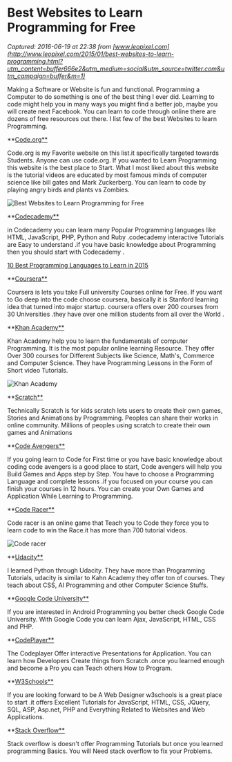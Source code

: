 # Best Websites to Learn Programming for Free

_Captured: 2016-06-19 at 22:38 from [www.leopixel.com](http://www.leopixel.com/2015/01/best-websites-to-learn-programming.html?utm_content=buffer666e2&utm_medium=social&utm_source=twitter.com&utm_campaign=buffer&m=1)_

Making a Software or Website is fun and functional. Programming a Computer to do something is one of the best thing I ever did. Learning to code might help you in many ways you might find a better job, maybe you will create next Facebook. You can learn to code through online there are dozens of free resources out there. I list few of the best Websites to learn Programming.

**[Code.org**](http://code.org/)

Code.org is my Favorite website on this list.it specifically targeted towards Students. Anyone can use code.org. If you wanted to Learn Programming this website is the best place to Start. What I most liked about this website is the tutorial videos are educated by most famous minds of computer science like bill gates and Mark Zuckerberg. You can learn to code by playing angry birds and plants vs Zombies.

![Best Websites to Learn Programming for Free](http://3.bp.blogspot.com/-5znAoiEsnbQ/VMvWi9l7AKI/AAAAAAAABEk/PlpVSPfJytU/s280/1.JPG)

**[Codecademy**](file:///F:/BLOGGER/Leo%20Pixel/Articles/2015/codecademy.com)

in Codecademy you can learn many Popular Programming languages like HTML, JavaScript, PHP, Python and Ruby .codecademy interactive Tutorials are Easy to understand .if you have basic knowledge about Programming then you should start with Codecademy .

[10 Best Programming Languages to Learn in 2015](http://www.leopixel.com/2015/01/10-best-programming-languages-to-learn.html)

**[Coursera**](https://www.coursera.org/)

Coursera is lets you take Full university Courses online for Free. If you want to Go deep into the code choose coursera, basically it is Stanford learning idea that turned into major startup. coursera offers over 200 courses from 30 Universities .they have over one million students from all over the World .

**[Khan Academy**](https://www.khanacademy.org/cs)

Khan Academy help you to learn the fundamentals of computer Programming. It is the most popular online learning Resource. They offer Over 300 courses for Different Subjects like Science, Math's, Commerce and Computer Science. They have Programming Lessons in the Form of Short video Tutorials.

![Khan Academy](http://2.bp.blogspot.com/-lv64a76N4YE/VMvWkTfqo-I/AAAAAAAABEs/_ux1_QDKNsc/s280/2.jpg)

**[Scratch**](http://scratch.mit.edu/)

Technically Scratch is for kids scratch lets users to create their own games, Stories and Animations by Programming. Peoples can share their works in online community. Millions of peoples using scratch to create their own games and Animations

**[Code Avengers**](http://www.codeavengers.com/)

If you going learn to Code for First time or you have basic knowledge about coding code avengers is a good place to start, Code avengers will help you Build Games and Apps step by Step. You have to choose a Programming Language and complete lessons .if you focused on your course you can finish your courses in 12 hours. You can create your Own Games and Application While Learning to Programming.

**[Code Racer**](http://coderace.me/)

Code racer is an online game that Teach you to Code they force you to learn code to win the Race.it has more than 700 tutorial videos.

![Code racer](http://3.bp.blogspot.com/-lukhX7oElwo/VMvWku29wrI/AAAAAAAABEw/gN4_n_-g_fQ/s280/3.JPG)

**[Udacity**](https://www.udacity.com/)

I learned Python through Udacity. They have more than Programming Tutorials, udacity is similar to Kahn Academy they offer ton of courses. They teach about CSS, AI Programming and other Computer Science Stuffs.

**[Google Code University**](http://code.google.com/edu/)

If you are interested in Android Programming you better check Google Code University. With Google Code you can learn Ajax, JavaScript, HTML, CSS and PHP.

**[CodePlayer**](http://thecodeplayer.com/)

The Codeplayer Offer interactive Presentations for Application. You can learn how Developers Create things from Scratch .once you learned enough and become a Pro you can Teach others How to Program.

**[W3Schools**](http://www.w3schools.com/)

If you are looking forward to be A Web Designer w3schools is a great place to start .it offers Excellent Tutorials for JavaScript, HTML, CSS, JQuery, SQL, ASP, Asp.net, PHP and Everything Related to Websites and Web Applications.

**[Stack Overflow**](http://www.stackoverflow.com/)

Stack overflow is doesn't offer Programming Tutorials but once you learned programming Basics. You will Need stack overflow to fix your Problems.
